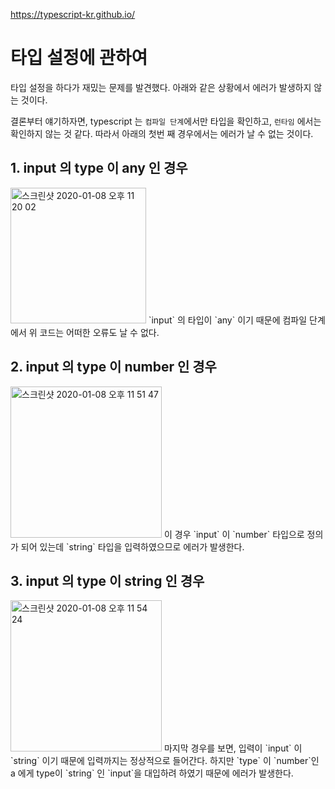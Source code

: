 https://typescript-kr.github.io/

# 타입 설정에 관하여

타입 설정을 하다가 재밌는 문제를 발견했다. 아래와 같은 상황에서 에러가 발생하지 않는 것이다.

결론부터 얘기하자면, typescript 는 `컴파일 단계`에서만 타입을 확인하고, `런타임` 에서는 확인하지 않는 것 같다. 따라서 아래의 첫번 째 경우에서는 에러가 날 수 없는 것이다.



## 1. input 의 type 이 any 인 경우

<img width="217" alt="스크린샷 2020-01-08 오후 11 20 02" src="https://user-images.githubusercontent.com/40619551/71988164-bd313280-3272-11ea-8623-ff45b3732567.png">
`input` 의 타입이 `any` 이기 때문에 컴파일 단계에서 위 코드는 어떠한 오류도 날 수 없다.

## 2. input 의 type 이 number 인 경우

<img width="242" alt="스크린샷 2020-01-08 오후 11 51 47" src="https://user-images.githubusercontent.com/40619551/71988165-bd313280-3272-11ea-8914-61d5955f24aa.png">
 이 경우 `input` 이 `number` 타입으로 정의가 되어 있는데 `string` 타입을 입력하였으므로 에러가 발생한다.

## 3. input 의 type 이 string 인 경우 
<img width="242" alt="스크린샷 2020-01-08 오후 11 54 24" src="https://user-images.githubusercontent.com/40619551/71988455-4c3e4a80-3273-11ea-81f9-a15489873b13.png">
마지막 경우를 보면, 입력이 `input` 이 `string` 이기 때문에 입력까지는 정상적으로 들어간다. 하지만 `type` 이 `number`인 a 에게 type이 `string` 인 `input`을 대입하려 하였기 때문에 에러가 발생한다.


